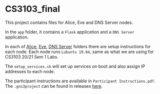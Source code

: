 # CS3103_final

This project contains files for Alice, Eve and DNS Server nodes. 

In the `app` folder, it contains a `Flask` application and a `DNS Server` application. 

In each of [Alice](./Alice), [Eve](./Eve), [DNS Server](./DNS_Server) folders there are setup instructions for each node. Each node runs `Lubuntu 19.04`, same as what we are using for CS3103 20/21 Sem 1 Labs. 

The `setup_services.sh` will set up services on boot and also assign IP addresses to each node.

The participant instructions are available in `Participant Instructions.pdf`. The `.gns3project` can be found in releases [here](https://github.com/Yehezkiel01/CS3103_final/releases/tag/vFinal).
